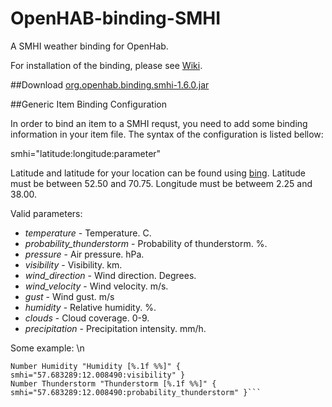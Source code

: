 OpenHAB-binding-SMHI
====================

A SMHI weather binding for OpenHab. 

For installation of the binding, please see [Wiki](https://github.com/openhab/openhab/wiki/Bindings).

##Download
[org.openhab.binding.smhi-1.6.0.jar](https://drive.google.com/file/d/0B2sLEbuzoWR4aG5POGFzX1lJOGM/edit?usp=sharing)

##Generic Item Binding Configuration

In order to bind an item to a SMHI requst, you need to add some binding information in your item file.
The syntax of the configuration is listed bellow:

smhi="latitude:longitude:parameter"

Latitude and latitude for your location can be found using [bing](http://www.bing.com/maps).
Latitude must be between 52.50 and 70.75.
Longitude must be betweem 2.25 and 38.00. 

Valid parameters:
* *temperature* - Temperature. C.
* *probability_thunderstorm* - Probability of thunderstorm. %.
* *pressure* - Air pressure. hPa.
* *visibility* - Visibility. km.
* *wind_direction* - Wind direction. Degrees.
* *wind_velocity* - Wind velocity. m/s.
* *gust* - Wind gust. m/s
* *humidity* - Relative humidity. %.
* *clouds* - Cloud coverage. 0-9.
* *precipitation* - Precipitation intensity. mm/h.

Some example: \n
```Number Temperature "Temperature [%.1f C°]" { smhi="57.683289:12.008490:temperature" }
Number Humidity "Humidity [%.1f %%]" { smhi="57.683289:12.008490:visibility" }
Number Thunderstorm "Thunderstorm [%.1f %%]" { smhi="57.683289:12.008490:probability_thunderstorm" }```
